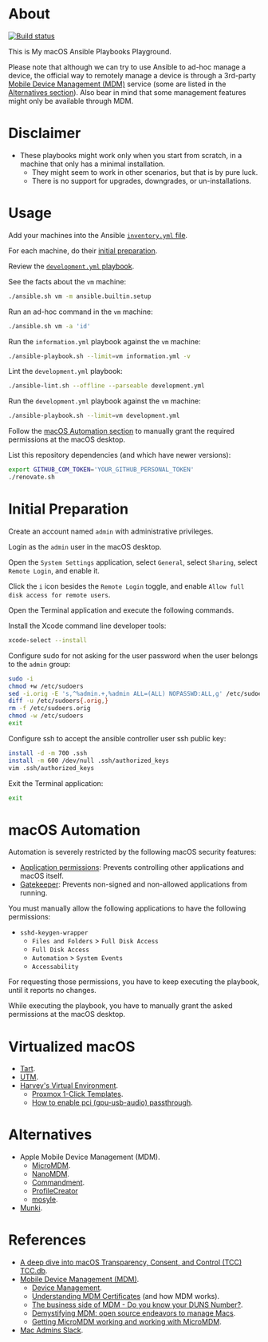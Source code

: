 # About

[![Build status](https://github.com/rgl/my-macos-ansible-playbooks/workflows/build/badge.svg)](https://github.com/rgl/my-macos-ansible-playbooks/actions?query=workflow%3Abuild)

This is My macOS Ansible Playbooks Playground.

Please note that although we can try to use Ansible to ad-hoc manage a device, the official way to remotely manage a device is through a 3rd-party [Mobile Device Management (MDM)](https://en.wikipedia.org/wiki/Mobile_device_management) service (some are listed in the [Alternatives section](#alternatives)). Also bear in mind that some management features might only be available through MDM.

# Disclaimer

* These playbooks might work only when you start from scratch, in a machine that only has a minimal installation.
  * They might seem to work in other scenarios, but that is by pure luck.
  * There is no support for upgrades, downgrades, or un-installations.

# Usage

Add your machines into the Ansible [`inventory.yml` file](inventory.yml).

For each machine, do their [initial preparation](#initial-preparation).

Review the [`development.yml` playbook](development.yml).

See the facts about the `vm` machine:

```bash
./ansible.sh vm -m ansible.builtin.setup
```

Run an ad-hoc command in the `vm` machine:

```bash
./ansible.sh vm -a 'id'
```

Run the `information.yml` playbook against the `vm` machine:

```bash
./ansible-playbook.sh --limit=vm information.yml -v
```

Lint the `development.yml` playbook:

```bash
./ansible-lint.sh --offline --parseable development.yml
```

Run the `development.yml` playbook against the `vm` machine:

```bash
./ansible-playbook.sh --limit=vm development.yml
```

Follow the [macOS Automation section](#macos-automation) to manually grant the
required permissions at the macOS desktop.

List this repository dependencies (and which have newer versions):

```bash
export GITHUB_COM_TOKEN='YOUR_GITHUB_PERSONAL_TOKEN'
./renovate.sh
```

# Initial Preparation

Create an account named `admin` with administrative privileges.

Login as the `admin` user in the macOS desktop.

Open the `System Settings` application, select `General`, select `Sharing`,
select `Remote Login`, and enable it.

Click the `i` icon besides the `Remote Login` toggle, and enable
`Allow full disk access for remote users`.

Open the Terminal application and execute the following commands.

Install the Xcode command line developer tools:

```bash
xcode-select --install
```

Configure sudo for not asking for the user password when the user belongs to the `admin` group:

```bash
sudo -i
chmod +w /etc/sudoers
sed -i.orig -E 's,^%admin.+,%admin ALL=(ALL) NOPASSWD:ALL,g' /etc/sudoers
diff -u /etc/sudoers{.orig,}
rm -f /etc/sudoers.orig
chmod -w /etc/sudoers
exit
```

Configure ssh to accept the ansible controller user ssh public key:

```bash
install -d -m 700 .ssh
install -m 600 /dev/null .ssh/authorized_keys
vim .ssh/authorized_keys
```

Exit the Terminal application:

```bash
exit
```

# macOS Automation

Automation is severely restricted by the following macOS security features:

* [Application permissions](https://support.apple.com/guide/mac-help/change-privacy-security-settings-on-mac-mchl211c911f/13.0/mac/13.0): Prevents controlling other applications and macOS itself.
* [Gatekeeper](https://en.wikipedia.org/wiki/Gatekeeper_(macOS)): Prevents non-signed and non-allowed applications from running.

You must manually allow the following applications to have the following permissions:

* `sshd-keygen-wrapper`
  * `Files and Folders` > `Full Disk Access`
  * `Full Disk Access`
  * `Automation` > `System Events`
  * `Accessability`

For requesting those permissions, you have to keep executing the playbook, until it reports no changes.

While executing the playbook, you have to manually grant the asked permissions at the macOS desktop.

# Virtualized macOS

* [Tart](https://github.com/cirruslabs/tart).
* [UTM](https://github.com/utmapp/UTM).
* [Harvey's Virtual Environment](https://hsve.org/).
  * [Proxmox 1-Click Templates](https://hsve.org/hackeasyway/).
  * [How to enable pci (gpu-usb-audio) passthrough](https://hsve.org/passthrough/).

# Alternatives

* Apple Mobile Device Management (MDM).
  * [MicroMDM](https://github.com/micromdm/micromdm).
  * [NanoMDM](https://github.com/micromdm/nanomdm).
  * [Commandment](https://github.com/cmdmnt/commandment).
  * [ProfileCreator](https://github.com/ProfileCreator/ProfileCreator)
  * [mosyle](https://mosyle.com).
* [Munki](https://github.com/munki/munki).

# References

* [A deep dive into macOS Transparency, Consent, and Control (TCC) TCC.db](https://www.rainforestqa.com/blog/macos-tcc-db-deep-dive).
* [Mobile Device Management (MDM)](https://en.wikipedia.org/wiki/Mobile_device_management).
  * [Device Management](https://developer.apple.com/documentation/devicemanagement).
  * [Understanding MDM Certificates](https://micromdm.io/blog/certificates/) (and how MDM works).
  * [The business side of MDM - Do you know your DUNS Number?](https://micromdm.io/blog/accounts/).
  * [Demystifying MDM: open source endeavors to manage Macs](https://www.youtube.com/watch?v=6DBGIDcBKFw).
  * [Getting MicroMDM working and working with MicroMDM](https://www.youtube.com/watch?v=WGKT-PyHz6I).
* [Mac Admins Slack](https://www.macadmins.org/slack).
